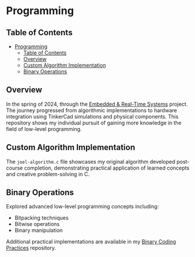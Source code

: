 # Programming

## Table of Contents
- [Programming](#programming)
  - [Table of Contents](#table-of-contents)
  - [Overview](#overview)
  - [Custom Algorithm Implementation](#custom-algorithm-implementation)
  - [Binary Operations](#binary-operations)

## Overview

In the spring of 2024, through the [Embedded & Real-Time Systems](https://github.com/mrjex/Embedded-and-Real-Time-Systems) project. The journey progressed from algorithmic implementations to hardware integration using TinkerCad simulations and physical components. This repository shows my individual pursuit of gaining more knowledge in the field of low-level programming.

## Custom Algorithm Implementation

The `joel-algorithm.c` file showcases my original algorithm developed post-course completion, demonstrating practical application of learned concepts and creative problem-solving in C.

## Binary Operations

Explored advanced low-level programming concepts including:
- Bitpacking techniques
- Bitwise operations
- Binary manipulation

Additional practical implementations are available in my [Binary Coding Practices](https://github.com/mrjex/Embedded-and-Real-Time-Systems/tree/main/binary-coding-practice) repository.
